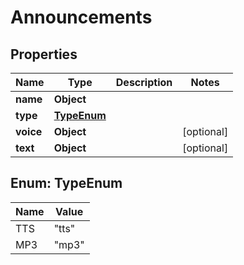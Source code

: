 

# Announcements


## Properties

| Name | Type | Description | Notes |
|------------ | ------------- | ------------- | -------------|
|**name** | **Object** |  |  |
|**type** | [**TypeEnum**](#TypeEnum) |  |  |
|**voice** | **Object** |  |  [optional] |
|**text** | **Object** |  |  [optional] |



## Enum: TypeEnum

| Name | Value |
|---- | -----|
| TTS | &quot;tts&quot; |
| MP3 | &quot;mp3&quot; |



